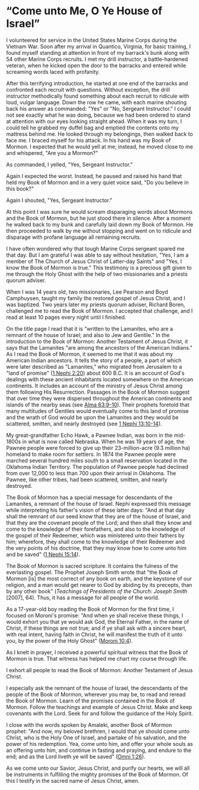 # “Come unto Me, O Ye House of Israel”

I volunteered for service in the United States Marine Corps during the Vietnam
War. Soon after my arrival in Quantico, Virginia, for basic training, I found
myself standing at attention in front of my barrack's bunk along with 54 other
Marine Corps recruits. I met my drill instructor, a battle-hardened veteran,
when he kicked open the door to the barracks and entered while screaming words
laced with profanity.

After this terrifying introduction, he started at one end of the barracks and
confronted each recruit with questions. Without exception, the drill
instructor methodically found something about each recruit to ridicule with
loud, vulgar language. Down the row he came, with each marine shouting back
his answer as commanded: "Yes" or "No, Sergeant Instructor." I could not see
exactly what he was doing, because we had been ordered to stand at attention
with our eyes looking straight ahead. When it was my turn, I could tell he
grabbed my duffel bag and emptied the contents onto my mattress behind me. He
looked through my belongings, then walked back to face me. I braced myself for
his attack. In his hand was my Book of Mormon. I expected that he would yell
at me; instead, he moved close to me and whispered, "Are you a Mormon?"

As commanded, I yelled, "Yes, Sergeant Instructor."

Again I expected the worst. Instead, he paused and raised his hand that held
my Book of Mormon and in a very quiet voice said, "Do you believe in this
book?"

Again I shouted, "Yes, Sergeant Instructor."

At this point I was sure he would scream disparaging words about Mormons and
the Book of Mormon, but he just stood there in silence. After a moment he
walked back to my bunk and carefully laid down my Book of Mormon. He then
proceeded to walk by me without stopping and went on to ridicule and disparage
with profane language all remaining recruits.

I have often wondered why that tough Marine Corps sergeant spared me that day.
But I am grateful I was able to say without hesitation, "Yes, I am a member of
The Church of Jesus Christ of Latter-day Saints" and "Yes, I know the Book of
Mormon is true." This testimony is a precious gift given to me through the
Holy Ghost with the help of two missionaries and a priests quorum adviser.

When I was 14 years old, two missionaries, Lee Pearson and Boyd Camphuysen,
taught my family the restored gospel of Jesus Christ, and I was baptized. Two
years later my priests quorum adviser, Richard Boren, challenged me to read
the Book of Mormon. I accepted that challenge, and I read at least 10 pages
every night until I finished.

On the title page I read that it is "written to the Lamanites, who are a
remnant of the house of Israel; and also to Jew and Gentile." In the
introduction to the Book of Mormon: Another Testament of Jesus Christ, it says
that the Lamanites "are among the ancestors of the American Indians." As I
read the Book of Mormon, it seemed to me that it was about my American Indian
ancestors. It tells the story of a people, a part of which were later
described as "Lamanites," who migrated from Jerusalem to a "land of promise"
([1 Nephi 2:20](https://www.lds.org/scriptures/bofm/1-ne/2.20?lang=eng#19))
about 600 B.C. It is an account of God's dealings with these ancient
inhabitants located somewhere on the American continents. It includes an
account of the ministry of Jesus Christ among them following His Resurrection.
Passages in the Book of Mormon suggest that over time they were dispersed
throughout the American continents and islands of the nearby seas (see [Alma
63:9-10](https://www.lds.org/scriptures/bofm/alma/63.9-10?lang=eng#8)). Their
prophets foretold that many multitudes of Gentiles would eventually come to
this land of promise and the wrath of God would be upon the Lamanites and they
would be scattered, smitten, and nearly destroyed (see [1 Nephi
13:10-14](https://www.lds.org/scriptures/bofm/1-ne/13.10-14?lang=eng#9)).

My great-grandfather Echo Hawk, a Pawnee Indian, was born in the mid-1800s in
what is now called Nebraska. When he was 19 years of age, the Pawnee people
were forced to give up their 23-million-acre (9.3 million ha) homeland to make
room for settlers. In 1874 the Pawnee people were marched several hundred
miles south to a small reservation located in the Oklahoma Indian Territory.
The population of Pawnee people had declined from over 12,000 to less than 700
upon their arrival in Oklahoma. The Pawnee, like other tribes, had been
scattered, smitten, and nearly destroyed.

The Book of Mormon has a special message for descendants of the Lamanites, a
remnant of the house of Israel. Nephi expressed this message while
interpreting his father's vision of these latter days: "And at that day shall
the remnant of our seed know that they are of the house of Israel, and that
they are the covenant people of the Lord; and then shall they know and come to
the knowledge of their forefathers, and also to the knowledge of the gospel of
their Redeemer, which was ministered unto their fathers by him; wherefore,
they shall come to the knowledge of their Redeemer and the very points of his
doctrine, that they may know how to come unto him and be saved" ([1 Nephi
15:14](https://www.lds.org/scriptures/bofm/1-ne/15.14?lang=eng#13)).

The Book of Mormon is sacred scripture. It contains the fulness of the
everlasting gospel. The Prophet Joseph Smith wrote that "the Book of Mormon
[is] the most correct of any book on earth, and the keystone of our religion,
and a man would get nearer to God by abiding by its precepts, than by any
other book" (_Teachings of Presidents of the Church: Joseph Smith_ [2007],
64). Thus, it has a message for all people of the world.

As a 17-year-old boy reading the Book of Mormon for the first time, I focused
on Moroni's promise: "And when ye shall receive these things, I would exhort
you that ye would ask God, the Eternal Father, in the name of Christ, if these
things are not true; and if ye shall ask with a sincere heart, with real
intent, having faith in Christ, he will manifest the truth of it unto you, by
the power of the Holy Ghost" ([Moroni
10:4](https://www.lds.org/scriptures/bofm/moro/10.4?lang=eng#3)).

As I knelt in prayer, I received a powerful spiritual witness that the Book of
Mormon is true. That witness has helped me chart my course through life.

I exhort all people to read the Book of Mormon: Another Testament of Jesus
Christ.

I especially ask the remnant of the house of Israel, the descendants of the
people of the Book of Mormon, wherever you may be, to read and reread the Book
of Mormon. Learn of the promises contained in the Book of Mormon. Follow the
teachings and example of Jesus Christ. Make and keep covenants with the Lord.
Seek for and follow the guidance of the Holy Spirit.

I close with the words spoken by Amaleki, another Book of Mormon prophet: "And
now, my beloved brethren, I would that ye should come unto Christ, who is the
Holy One of Israel, and partake of his salvation, and the power of his
redemption. Yea, come unto him, and offer your whole souls as an offering unto
him, and continue in fasting and praying, and endure to the end; and as the
Lord liveth ye will be saved" ([Omni
1:26](https://www.lds.org/scriptures/bofm/omni/1.26?lang=eng#25)).

As we come unto our Savior, Jesus Christ, and purify our hearts, we will all
be instruments in fulfilling the mighty promises of the Book of Mormon. Of
this I testify in the sacred name of Jesus Christ, amen.

